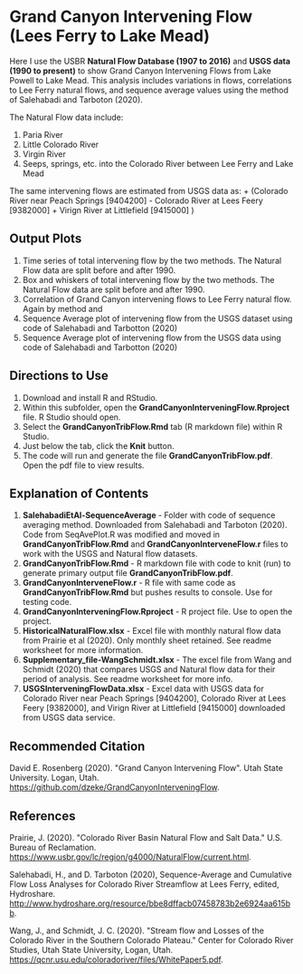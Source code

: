 # Grand Canyon Intervening Flow (Lees Ferry to Lake Mead)

Here I use the USBR **Natural Flow Database (1907 to 2016)** and **USGS data (1990 to present)** to show Grand Canyon Intervening Flows from Lake Powell to Lake Mead. This analysis
includes variations in flows, correlations to Lee Ferry natural flows, and sequence average values using the method of Salehabadi and Tarboton (2020).

The Natural Flow data include:
1. Paria River
1. Little Colorado River
1. Virgin River
1. Seeps, springs, etc. into the Colorado River between Lee Ferry and Lake Mead

The same intervening flows are estimated from USGS data as: + (Colorado River near Peach Springs
[9404200] - Colorado River at Lees Feery [9382000] + Virign River at Littlefield [9415000] )

## Output Plots
1. Time series of total intervening flow by the two methods. The Natural Flow data are split before
and after 1990.
1. Box and whiskers of total intervening flow by the two methods. The Natural Flow data are split before
and after 1990.
1. Correlation of Grand Canyon intervening flows to Lee Ferry natural flow. Again by method and
1. Sequence Average plot of intervening flow from the USGS dataset using code of Salehabadi and
Tarbotton (2020)
1. Sequence Average plot of intervening flow from the USGS data using code of Salehabadi and Tarbotton
(2020)

## Directions to Use
1. Download and install R and RStudio. 
1. Within this subfolder, open the **GrandCanyonInterveningFlow.Rproject** file. R Studio should open.
1. Select the **GrandCanyonTribFlow.Rmd** tab (R markdown file) within R Studio.
1. Just below the tab, click the **Knit** button.
1. The code will run and generate the file **GrandCanyonTribFlow.pdf**. Open the pdf file to view results.

## Explanation of Contents
1. **SalehabadiEtAl-SequenceAverage** - Folder with code of sequence averaging method. Downloaded from Salehabadi and Tarboton (2020). Code from SeqAvePlot.R was modified and moved in **GrandCanyonTribFlow.Rmd** and **GrandCanyonInterveneFlow.r** files to work with the USGS and Natural flow datasets.
1. **GrandCanyonTribFlow.Rmd** - R markdown file with code to knit (run) to generate primary output file **GrandCanyonTribFlow.pdf**.
1. **GrandCanyonInterveneFlow.r** - R file with same code as **GrandCanyonTribFlow.Rmd** but pushes results to console. Use for testing code.
1. **GrandCanyonInterveningFlow.Rproject** - R project file. Use to open the project.
1. **HistoricalNaturalFlow.xlsx** - Excel file with monthly natural flow data from Prairie et al (2020). Only monthly sheet retained. See readme worksheet for more information.
1. **Supplementary_file-WangSchmidt.xlsx** - The excel file from Wang and Schmidt (2020) that compares USGS and Natural flow data for their period of analysis. See readme worksheet for more info.
1. **USGSInterveningFlowData.xlsx** - Excel data with USGS data for Colorado River near Peach Springs [9404200], Colorado River at Lees Feery [9382000], and Virign River at Littlefield [9415000] downloaded from USGS data service.

## Recommended Citation
David E. Rosenberg (2020). "Grand Canyon Intervening Flow". Utah State University. Logan, Utah. https://github.com/dzeke/GrandCanyonInterveningFlow.

## References
Prairie, J. (2020). "Colorado River Basin Natural Flow and Salt Data." U.S. Bureau of Reclamation. https://www.usbr.gov/lc/region/g4000/NaturalFlow/current.html.

Salehabadi, H., and D. Tarboton (2020), Sequence-Average and Cumulative Flow Loss Analyses for Colorado River Streamflow at Lees Ferry, edited, Hydroshare. http://www.hydroshare.org/resource/bbe8dffacb07458783b2e6924aa615bb.

Wang, J., and Schmidt, J. C. (2020). "Stream flow and Losses of the Colorado River in the Southern Colorado Plateau." Center for Colorado River Studies, Utah State University, Logan, Utah. https://qcnr.usu.edu/coloradoriver/files/WhitePaper5.pdf.

